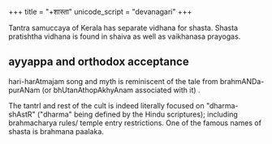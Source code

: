 +++
title = "+शास्ता"
unicode_script = "devanagari"
+++

Tantra samuccaya of Kerala has separate vidhana for shasta. Shasta pratishtha vidhana is found in shaiva as well as vaikhanasa prayogas.

## ayyappa and orthodox acceptance
hari-harAtmajam song and myth is reminiscent of the tale from brahmANDa-purANam (or bhUtanAthopAkhyAnam associated with it) .

The tantrI and rest of the cult is indeed literally focused on "dharma-shAstR" ("dharma" being defined by the Hindu scriptures); including brahmacharya rules/ temple entry restrictions. One of the famous names of shasta is brahmana paalaka.